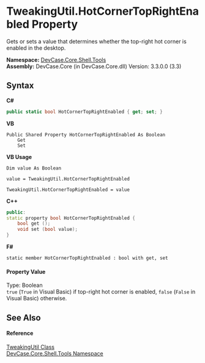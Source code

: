 # TweakingUtil.HotCornerTopRightEnabled Property 
 

Gets or sets a value that determines whether the top-right hot corner is enabled in the desktop.

**Namespace:**&nbsp;<a href="N_DevCase_Core_Shell_Tools">DevCase.Core.Shell.Tools</a><br />**Assembly:**&nbsp;DevCase.Core (in DevCase.Core.dll) Version: 3.3.0.0 (3.3)

## Syntax

**C#**<br />
``` C#
public static bool HotCornerTopRightEnabled { get; set; }
```

**VB**<br />
``` VB
Public Shared Property HotCornerTopRightEnabled As Boolean
	Get
	Set
```

**VB Usage**<br />
``` VB Usage
Dim value As Boolean

value = TweakingUtil.HotCornerTopRightEnabled

TweakingUtil.HotCornerTopRightEnabled = value
```

**C++**<br />
``` C++
public:
static property bool HotCornerTopRightEnabled {
	bool get ();
	void set (bool value);
}
```

**F#**<br />
``` F#
static member HotCornerTopRightEnabled : bool with get, set

```


#### Property Value
Type: Boolean<br />`true` (`True` in Visual Basic) if top-right hot corner is enabled, `false` (`False` in Visual Basic) otherwise.

## See Also


#### Reference
<a href="T_DevCase_Core_Shell_Tools_TweakingUtil">TweakingUtil Class</a><br /><a href="N_DevCase_Core_Shell_Tools">DevCase.Core.Shell.Tools Namespace</a><br />